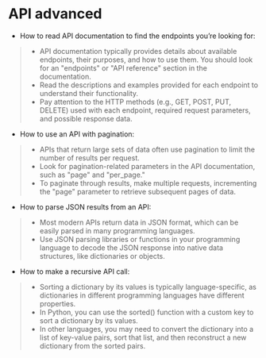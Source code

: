 # API advanced
* How to read API documentation to find the endpoints you’re looking for:
> * API documentation typically provides details about available endpoints, their purposes, and how to use them. You should look for an "endpoints" or "API reference" section in the documentation.
> * Read the descriptions and examples provided for each endpoint to understand their functionality.
> * Pay attention to the HTTP methods (e.g., GET, POST, PUT, DELETE) used with each endpoint, required request parameters, and possible response data.
* How to use an API with pagination:
> * APIs that return large sets of data often use pagination to limit the number of results per request.
> * Look for pagination-related parameters in the API documentation, such as "page" and "per_page."
> * To paginate through results, make multiple requests, incrementing the "page" parameter to retrieve subsequent pages of data.
* How to parse JSON results from an API:
> * Most modern APIs return data in JSON format, which can be easily parsed in many programming languages.
> * Use JSON parsing libraries or functions in your programming language to decode the JSON response into native data structures, like dictionaries or objects.
* How to make a recursive API call:
> * Sorting a dictionary by its values is typically language-specific, as dictionaries in different programming languages have different properties.
> * In Python, you can use the sorted() function with a custom key to sort a dictionary by its values.
> * In other languages, you may need to convert the dictionary into a list of key-value pairs, sort that list, and then reconstruct a new dictionary from the sorted pairs.
